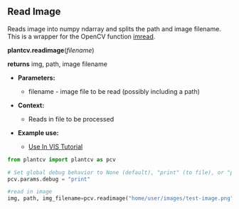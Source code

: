 ## Read Image

Reads image into numpy ndarray and splits the path and image filename. This is a wrapper for the OpenCV function [imread](http://docs.opencv.org/modules/highgui/doc/reading_and_writing_images_and_video.html).

**plantcv.readimage**(*filename*)

**returns** img, path, image filename

- **Parameters:**
    - filename - image file to be read (possibly including a path)
    
- **Context:**
    - Reads in file to be processed
- **Example use:**
    - [Use In VIS Tutorial](vis_tutorial.md) 

```python
from plantcv import plantcv as pcv      

# Set global debug behavior to None (default), "print" (to file), or "plot" (Jupyter Notebooks or X11)
pcv.params.debug = "print"

#read in image
img, path, img_filename=pcv.readimage("home/user/images/test-image.png")
```
